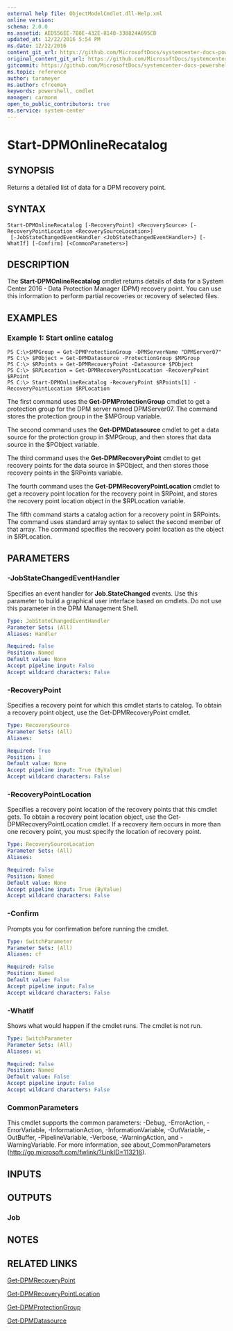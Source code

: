 ```yaml
---
external help file: ObjectModelCmdlet.dll-Help.xml
online version: 
schema: 2.0.0
ms.assetid: AED556EE-7B8E-432E-8140-338824A695CB
updated_at: 12/22/2016 5:54 PM
ms.date: 12/22/2016
content_git_url: https://github.com/MicrosoftDocs/systemcenter-docs-powershell/blob/live/systemcenter-cmdlets/SystemCenter2016/DataProtectionManager/vlatest/Start-DPMOnlineRecatalog.md
original_content_git_url: https://github.com/MicrosoftDocs/systemcenter-docs-powershell/blob/live/systemcenter-cmdlets/SystemCenter2016/DataProtectionManager/vlatest/Start-DPMOnlineRecatalog.md
gitcommit: https://github.com/MicrosoftDocs/systemcenter-docs-powershell/blob/17c3a51bd892aad46c731d9f381f0704b4815004/systemcenter-cmdlets/SystemCenter2016/DataProtectionManager/vlatest/Start-DPMOnlineRecatalog.md
ms.topic: reference
author: tarameyer
ms.author: cfreeman
keywords: powershell, cmdlet
manager: carmonm
open_to_public_contributors: true
ms.service: system-center
---
```


# Start-DPMOnlineRecatalog

## SYNOPSIS
Returns a detailed list of data for a DPM recovery point.

## SYNTAX

```
Start-DPMOnlineRecatalog [-RecoveryPoint] <RecoverySource> [-RecoveryPointLocation <RecoverySourceLocation>]
 [-JobStateChangedEventHandler <JobStateChangedEventHandler>] [-WhatIf] [-Confirm] [<CommonParameters>]
```

## DESCRIPTION
The **Start-DPMOnlineRecatalog** cmdlet returns details of data for a System Center 2016 - Data Protection Manager (DPM) recovery point.
You can use this information to perform partial recoveries or recovery of selected files.

## EXAMPLES

### Example 1: Start online catalog
```
PS C:\>$MPGroup = Get-DPMProtectionGroup -DPMServerName "DPMServer07"
PS C:\> $PObject = Get-DPMDatasource -ProtectionGroup $MPGroup
PS C:\> $RPoints = Get-DPMRecoveryPoint -Datasource $PObject
PS C:\> $RPLocation = Get-DPMRecoveryPointLocation -RecoveryPoint $RPoint
PS C:\> Start-DPMOnlineRecatalog -RecoveryPoint $RPoints[1] -RecoveryPointLocation $RPLocation
```

The first command uses the **Get-DPMProtectionGroup** cmdlet to get a protection group for the DPM server named DPMServer07.
The command stores the protection group in the $MPGroup variable.

The second command uses the **Get-DPMDatasource** cmdlet to get a data source for the protection group in $MPGroup, and then stores that data source in the $PObject variable.

The third command uses the **Get-DPMRecoveryPoint** cmdlet to get recovery points for the data source in $PObject, and then stores those recovery points in the $RPoints variable.

The fourth command uses the **Get-DPMRecoveryPointLocation** cmdlet to get a recovery point location for the recovery point in $RPoint, and stores the recovery point location object in the $RPLocation variable.

The fifth command starts a catalog action for a recovery point in $RPoints.
The command uses standard array syntax to select the second member of that array.
The command specifies the recovery point location as the object in $RPLocation.

## PARAMETERS

### -JobStateChangedEventHandler
Specifies an event handler for **Job.StateChanged** events.
Use this parameter to build a graphical user interface based on cmdlets.
Do not use this parameter in the DPM Management Shell.

```yaml
Type: JobStateChangedEventHandler
Parameter Sets: (All)
Aliases: Handler

Required: False
Position: Named
Default value: None
Accept pipeline input: False
Accept wildcard characters: False
```

### -RecoveryPoint
Specifies a recovery point for which this cmdlet starts to catalog.
To obtain a recovery point object, use the Get-DPMRecoveryPoint cmdlet.

```yaml
Type: RecoverySource
Parameter Sets: (All)
Aliases: 

Required: True
Position: 1
Default value: None
Accept pipeline input: True (ByValue)
Accept wildcard characters: False
```

### -RecoveryPointLocation
Specifies a recovery point location of the recovery points that this cmdlet gets.
To obtain a recovery point location object, use the Get-DPMRecoveryPointLocation cmdlet.
If a recovery item occurs in more than one recovery point, you must specify the location of recovery point.

```yaml
Type: RecoverySourceLocation
Parameter Sets: (All)
Aliases: 

Required: False
Position: Named
Default value: None
Accept pipeline input: True (ByValue)
Accept wildcard characters: False
```

### -Confirm
Prompts you for confirmation before running the cmdlet.

```yaml
Type: SwitchParameter
Parameter Sets: (All)
Aliases: cf

Required: False
Position: Named
Default value: False
Accept pipeline input: False
Accept wildcard characters: False
```

### -WhatIf
Shows what would happen if the cmdlet runs.
The cmdlet is not run.

```yaml
Type: SwitchParameter
Parameter Sets: (All)
Aliases: wi

Required: False
Position: Named
Default value: False
Accept pipeline input: False
Accept wildcard characters: False
```

### CommonParameters
This cmdlet supports the common parameters: -Debug, -ErrorAction, -ErrorVariable, -InformationAction, -InformationVariable, -OutVariable, -OutBuffer, -PipelineVariable, -Verbose, -WarningAction, and -WarningVariable. For more information, see about_CommonParameters (http://go.microsoft.com/fwlink/?LinkID=113216).

## INPUTS

## OUTPUTS

### Job

## NOTES

## RELATED LINKS

[Get-DPMRecoveryPoint](xref:SystemCenter2016/DataProtectionManager/vlatest/Get-DPMRecoveryPoint.md)

[Get-DPMRecoveryPointLocation](xref:SystemCenter2016/DataProtectionManager/vlatest/Get-DPMRecoveryPointLocation.md)

[Get-DPMProtectionGroup](xref:SystemCenter2016/DataProtectionManager/vlatest/Get-DPMProtectionGroup.md)

[Get-DPMDatasource](xref:SystemCenter2016/DataProtectionManager/vlatest/Get-DPMDatasource.md)

